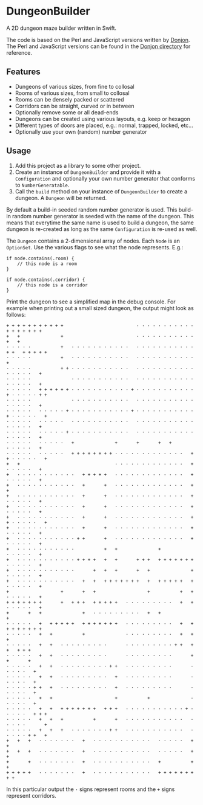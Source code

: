#  DungeonBuilder

A 2D dungeon maze builder written in Swift.

The code is based on the Perl and JavaScript versions written by [Donjon](https://donjon.bin.sh). The Perl and JavaScript versions can be found in the [Donjon directory](https://github.com/wolf81/DungeonBuilder/tree/master/Donjon) for reference.

## Features

- Dungeons of various sizes, from fine to collosal
- Rooms of various sizes, from small to collosal
- Rooms can be densely packed or scattered
- Corridors can be straight, curved or in between
- Optionally remove some or all dead-ends
- Dungeons can be created using various layouts, e.g. keep or hexagon
- Different types of doors are placed, e.g.: normal, trapped, locked, etc...
- Optionally use your own (random) number generator

## Usage

1. Add this project as a library to some other project.
2. Create an instance of `DungeonBuilder` and provide it with a `Configuration` and optionally your own number generator that conforms to `NumberGeneratable`.
3. Call the `build` method on your instance of `DungeonBuilder` to create a dungeon. A `Dungeon` will be returned.

By default a build-in seeded random number generator is used. This build-in random number generator is seeded with the name of the dungeon. This means that everytime the same name is used to build a dungeon, the same dungeon is re-created as long as the same `Configuration` is re-used as well.   

The `Dungeon` contains a 2-dimensional array of nodes. Each `Node` is an `OptionSet`. Use the various flags to see what the node represents.  E.g.: 

    if node.contains(.room) {
        // this node is a room
    } 
    
    if node.contains(.corridor) {
        // this node is a corridor
    }

Print the dungeon to see a simplified map in the debug console. For example when printing out a small sized dungeon, the output might look as follows:

    + + + + + + + + + + +                           · · · · · · · · · · ·   + + + + + + +  
    +   +               +                           · · · · · · · · · · ·   +   +          
    · · · · ·           +   · · · · · · · · · · ·   · · · · · · · · · · · + +   + + + + +  
    · · · · ·           +   · · · · · · · · · · ·   · · · · · · · · · · ·               +  
    · · · · ·           + + · · · · · · · · · · ·   · · · · · · · · · · ·   · · · · ·   +  
    · · · · ·               · · · · · · · · · · ·   · · · · · · · · · · ·   · · · · ·   +  
    · · · · ·   + + + + + + · · · · · · · · · · · + · · · · · · · · · · · + · · · · · + +  
    · · · · ·               · · · · · · · · · · ·   · · · · · · · · · · ·   · · · · ·   +  
    · · · · ·   · · · · · + · · · · · · · · · · · + · · · · · · · · · · · + · · · · ·   +  
    · · · · ·   · · · · ·   · · · · · · · · · · ·   · · · · · · · · · · ·   · · · · ·   +  
    · · · · ·   · · · · · + · · · · · · · · · · ·   · · · · · · · · · · ·   · · · · ·   +  
    · · · · ·   · · · · ·   +               +       +       +   +           · · · · ·   +  
    · · · · ·   · · · · ·   + + + + + + + + · · · · · · · · · · · · ·   + + · · · · ·   +  
    +   +                                   · · · · · · · · · · · · ·   +   · · · · ·   +  
    +   · · · · · · · · · · ·   + + + + +   · · · · · · · · · · · · ·   +   · · · · ·   +  
    +   · · · · · · · · · · ·   +       +   · · · · · · · · · · · · ·   +               +  
    +   · · · · · · · · · · ·   +       +   · · · · · · · · · · · · ·   +   · · · · ·   +  
    +   · · · · · · · · · · ·   +       +   · · · · · · · · · · · · ·   +   · · · · ·   +  
    +   · · · · · · · · · · ·   +       +   · · · · · · · · · · · · ·   + + · · · · ·   +  
    +   · · · · · · · · · · ·   +       +   · · · · · · · · · · · · ·   +   · · · · ·   +  
    +   · · · · · · · · · · · + +       +   · · · · · · · · · · · · ·   +   · · · · ·   +  
    +   · · · · · · · · · · ·           +   +               +               · · · · ·   +  
    +   · · · · · · · · · · · + + + +   +   +       + + +   + + + + + + +   · · · · ·   +  
    +   · · · · · · · · · · ·       +   +   +       +   +               +   · · · · ·   +  
    +   · · · · · · · · · · ·   +   +   + + + + + + +   +   + + + + +   +   · · · · ·   +  
    +                   +       +   +                   +           +   +   · · · · ·   +  
    + + + + + + +       +   + + +   + + + + +   · · · · · · · · ·   +   +   · · · · ·   +  
    +       +   +               +   · · · · · · · · ·   +   +               +  
    · · · · ·   +   + + + + +   + + + + + + +   · · · · · · · · ·   +   +   + + + + + + +  
    · · · · ·   +   +           +               · · · · · · · · ·   +   +   +              
    · · · · ·   +   +   · · · · · · · · ·       · · · · · · · · · + +   +   +   + + +      
    · · · · ·   +   +   · · · · · · · · ·       · · · · · · · · ·       +   +       +      
    · · · · ·   +   +   · · · · · · · · · + +   · · · · · · · · ·       · · · · ·   +      
    · · · · ·   +   +   · · · · · · · · ·   +   · · · · · · · · ·       · · · · ·   +      
    · · · · · + +   +   · · · · · · · · ·   +   · · · · · · · · ·       · · · · ·   +      
    · · · · ·   +   +                       +           +               · · · · ·   +      
    · · · · ·   +   +   + + + + + + +   + + +   · · · · · · · · · · · + · · · · ·   + + +  
    · · · · ·   +   +   +           +       +   · · · · · · · · · · ·   · · · · ·       +  
    · · · · ·   +   +   +   · · · · · · · + +   · · · · · · · · · · ·   · · · · · + +   +  
    +   +   +   · · · · · · ·   +   · · · · · · · · · · ·   · · · · ·   +   +  
    +   +   +   · · · · · · ·   +   · · · · · · · · · · ·   · · · · ·   +   +  
    +       +   · · · · · · ·   +   · · · · · · · · · · ·   +           +   +  
    + + + + +   · · · · · · ·   +   · · · · · · · · · · ·   + + + + + + + + +  

In this particular output the `·` signs represent rooms and the `+` signs represent corridors.   
